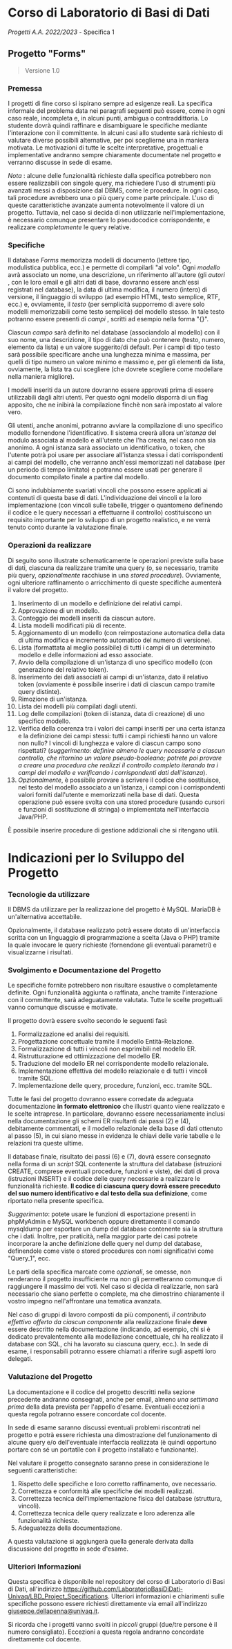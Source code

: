 # Corso di Laboratorio di Basi di Dati
*Progetti A.A. 2022/2023* - Specifica 1

## Progetto "Forms"

> Versione 1.0

### Premessa

I progetti di fine corso si ispirano sempre ad esigenze
reali. La specifica informale del problema data nei paragrafi seguenti può
essere, come in ogni caso reale, incompleta e, in alcuni punti, ambigua o
contraddittoria. Lo studente dovrà quindi raffinare e disambiguare le
specifiche mediante l'interazione con il committente. In alcuni casi allo
studente sarà richiesto di valutare diverse possibili alternative, per poi
sceglierne una in maniera motivata. Le motivazioni di tutte le scelte
interpretative, progettuali e implementative andranno sempre chiaramente
documentate nel progetto e verranno discusse in sede di esame.

*Nota* : alcune delle funzionalità richieste dalla
specifica potrebbero non essere realizzabili con singole query, ma richiedere
l'uso di strumenti più avanzati messi a disposizione dal DBMS, come le
procedure. In ogni caso, tali procedure avrebbero una o più query come parte
principale. L'uso di queste caratteristiche avanzate aumenta notevolmente il
valore di un progetto. Tuttavia, nel caso si decida di non utilizzarle
nell'implementazione, è necessario comunque presentare lo pseudocodice
corrispondente, e realizzare *completamente* le query relative.

### Specifiche

Il database *Forms* memorizza modelli di documento (lettere tipo, modulistica pubblica, ecc.) e permette di compilarli "al volo". Ogni *modello* avrà associato un nome, una descrizione, un riferimento all'autore (gli *autori* , con le loro email e gli altri dati di base, dovranno essere anch'essi registrati nel database), la data di ultima modifica, il numero (intero) di versione, il linguaggio di sviluppo (ad esempio HTML, testo semplice, RTF, ecc.) e, ovviamente, il *testo* (per semplicità supporremo di avere solo modelli memorizzabili come testo semplice) del modello stesso. In tale testo potranno essere presenti di *campi* , scritti ad esempio nella forma "{}".

Ciascun *campo* sarà definito nel database (associandolo al modello) con il suo nome, una descrizione, il tipo di dato che può contenere (testo, numero, elemento da lista) e un valore suggerito/di default. Per i campi di tipo testo sarà possibile specificare anche una lunghezza minima e massima, per quelli di tipo numero un valore minimo e massimo e, per gli elementi da lista, ovviamente, la lista tra cui scegliere (che dovrete scegliere come modellare nella maniera migliore).

I modelli inseriti da un autore dovranno essere approvati prima di essere utilizzabili dagli altri utenti. Per questo ogni modello disporrà di un flag apposito, che ne inibirà la compilazione finchè non sarà impostato al valore vero.

Gli utenti, anche anonimi, potranno avviare la compilazione di uno specifico modello fornendone l'identificativo. Il sistema creerà allora un'*istanza* del modulo associata al modello e all'utente che l'ha creata, nel caso non sia anonimo. A ogni istanza sarà associato un identificativo, o token, che l'utente potrà poi usare per associare all'istanza stessa i dati corrispondenti ai campi del modello, che verranno anch'essi memorizzati nel database (per un periodo di tempo limitato) e potranno essere usati per generare il documento compilato finale a partire dal modello.

Ci sono indubbiamente svariati vincoli che possono essere
applicati ai contenuti di questa base di dati. L'individuazione dei vincoli e
la loro implementazione (con vincoli sulle tabelle, trigger o quantomeno
definendo il codice e le query necessari a effettuarne il controllo)
costituiscono un requisito importante per lo sviluppo di un progetto
realistico, e ne verrà tenuto conto durante la valutazione finale.

### Operazioni da realizzare

Di seguito sono illustrate schematicamente le operazioni
previste sulla base di dati, ciascuna da realizzare tramite una query (o, se
necessario, tramite più query, *opzionalmente* racchiuse in una *stored
procedure*). Ovviamente, ogni ulteriore raffinamento o arricchimento di
queste specifiche aumenterà il valore del progetto.
1. Inserimento di un modello e definizione dei relativi campi.
2. Approvazione di un modello.
3. Conteggio dei modelli inseriti da ciascun autore.
4. Lista modelli modificati più di recente.
5. Aggiornamento di un modello (con reimpostazione automatica della data di ultima modifica e incremento automatico del numero di versione).
6. Lista (formattata al meglio possibile) di tutti i campi di un determinato modello e delle informazioni ad esso associate.
7. Avvio della compilazione di un'istanza di uno specifico modello (con generazione del relativo token).
8. Inserimento dei dati associati ai campi di un'istanza, dato il relativo token (ovviamente è possibile inserire i dati di ciascun campo tramite query distinte).
9. Rimozione di un'istanza.
10. Lista dei modelli più compilati dagli utenti.
11. Log delle compilazioni (token di istanza, data di creazione) di uno specifico modello.
12. Verifica della coerenza tra i valori dei campi inseriti per una certa istanza e la definizione dei campi stessi: tutti i campi richiesti hanno un valore non nullo? I vincoli di lunghezza e valore di ciascun campo sono rispettati? (*suggerimento: definire almeno le query necessarie a ciascun controllo, che ritornino un valore pseudo-booleano; potrete poi provare a creare una procedura che realizzi il controllo completo iterando tra i campi del modello e verificando i corrispondenti dati dell'istanza*).
13. *Opzionalmente*, è possibile provare a scrivere il codice che sostituisce, nel testo del modello associato a un'istanza, i campi con i corrispondenti valori forniti dall'utente e memorizzati nella base di dati. Questa operazione può essere svolta con una stored procedure (usando cursori e funzioni di sostituzione di stringa) o implementata nell'interfaccia Java/PHP.

È possibile inserire procedure di gestione addizionali che
si ritengano utili.

# Indicazioni per lo Sviluppo del Progetto

### Tecnologie da utilizzare

Il DBMS da utilizzare per la realizzazione del progetto è MySQL. MariaDB è un'alternativa accettabile.

Opzionalmente, il database realizzato potrà essere dotato di un'interfaccia scritta con un linguaggio di programmazione a scelta (Java o PHP) tramite la quale invocare le query richieste (fornendone gli eventuali parametri) e visualizzarne i risultati.

### Svolgimento e Documentazione del Progetto

Le specifiche fornite potrebbero non risultare esaustive o completamente definite. Ogni funzionalità aggiunta o raffinata, anche tramite l'interazione con il committente, sarà adeguatamente valutata. Tutte le scelte progettuali vanno comunque discusse e motivate.

Il progetto dovrà essere svolto secondo le seguenti fasi:

1. Formalizzazione ed analisi dei requisiti.
2. Progettazione concettuale tramite il modello Entità-Relazione.
3. Formalizzazione di tutti i vincoli non esprimibili nel modello ER.
4. Ristrutturazione ed ottimizzazione del modello ER.
5. Traduzione del modello ER nel corrispondente modello relazionale.
6. Implementazione effettiva del modello relazionale e di tutti i vincoli tramite SQL.
7. Implementazione delle query, procedure, funzioni, ecc. tramite SQL.

Tutte le fasi del progetto dovranno essere corredate da adeguata documentazione **in formato elettronico** che illustri quanto viene realizzato e le scelte intraprese. In particolare, dovranno essere necessariamente inclusi nella documentazione gli schemi ER risultanti dai passi (2) e (4), debitamente commentati, e il modello relazionale della base di dati ottenuto al passo (5), in cui siano messe in evidenza le chiavi delle varie tabelle e le relazioni tra queste ultime.

Il database finale, risultato dei passi (6) e (7), dovrà essere consegnato nella forma di un *script* SQL contenente la struttura del database (istruzioni CREATE, comprese eventuali procedure, funzioni e viste), dei dati di prova (istruzioni INSERT) e il codice delle query necessarie a realizzare le funzionalità richieste. **Il codice di ciascuna query dovrà essere preceduto del suo numero identificativo e dal testo della sua definizione**, come riportato nella presente specifica.

*Suggerimento*: potete usare le funzioni di esportazione presenti in phpMyAdmin e MySQL workbench oppure direttamente il comando mysqldump per esportare un dump del database contenente sia la struttura che i dati. Inoltre, per praticità, nella maggior parte dei casi potrete incorporare la anche definizione delle query nel dump del database, definendole come viste o stored procedures con nomi significativi come "Query_1", ecc.

Le parti della specifica marcate come *opzionali*, se omesse, non renderanno il progetto insufficiente ma non gli permetteranno comunque di raggiungere il massimo dei voti. Nel caso si decida di realizzarle, non sarà necessario che siano perfette o complete, ma che dimostrino chiaramente il vostro impegno nell'affrontare una tematica avanzata.

Nel caso di gruppi di lavoro composti da più componenti, *il contributo effettivo offerto da ciascun componente* alla realizzazione finale **deve** essere descritto nella documentazione (indicando, ad esempio, chi si è dedicato prevalentemente alla modellazione concettuale, chi ha realizzato il database con SQL, chi ha lavorato su ciascuna query, ecc.). In sede di esame, i responsabili potranno essere chiamati a riferire sugli aspetti loro delegati.

### Valutazione del Progetto

La documentazione e il codice del progetto descritti nella sezione precedente andranno consegnati, anche per email, almeno *una settimana prima* della data prevista per l'appello d'esame. Eventuali eccezioni a questa regola potranno essere concordate col docente.

In sede di esame saranno discussi eventuali problemi riscontrati nel progetto e potrà essere richiesta una dimostrazione del funzionamento di alcune query e/o dell'eventuale interfaccia realizzata (è quindi opportuno portare con sé un portatile con il progetto installato e funzionante).

Nel valutare il progetto consegnato saranno prese in considerazione le seguenti caratteristiche:

1. Rispetto delle specifiche e loro corretto raffinamento, ove necessario.
2. Correttezza e conformità alle specifiche dei modelli realizzati.
3. Correttezza tecnica dell'implementazione fisica del database (struttura, vincoli).
4. Correttezza tecnica delle query realizzate e loro aderenza alle funzionalità richieste.
5. Adeguatezza della documentazione.

A questa valutazione si aggiungerà quella generale derivata dalla discussione del progetto in sede d'esame.

### Ulteriori Informazioni

Questa specifica è disponibile nel repository del corso di Laboratorio di Basi di Dati, all'indirizzo https://github.com/LaboratorioBasiDiDati-Univaq/LBD_Project_Specifications. Ulteriori informazioni e chiarimenti sulle specifiche possono essere richiesti direttamente via email all'indirizzo giuseppe.dellapenna@univaq.it.

Si ricorda che i progetti vanno svolti in *piccoli* gruppi (due/tre persone è il numero consigliato). Eccezioni a questa regola andranno concordate direttamente col docente.
